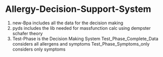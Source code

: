 # Allergy-Decision-Support-System
1. new-Bpa includes all the data for the decision making
2. pyds includes the lib needed for massfunction calc using dempster schafer theory
3. Test-Phase is the Decision Making System
    Test_Phase_Complete_Data considers all allergens and symptoms
    Test_Phase_Symptoms_only considers only symptoms
